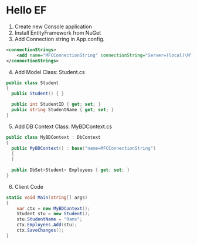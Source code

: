 
# Hello EF

1. Create new Console application
2. Install EntityFramework from NuGet 
3. Add Connection string in App.config.
```xml
<connectionStrings>
    <add name="MFCConnectionString" connectionString="Server=(local)\MYDBINSTANCE;Database=EFDB;Trusted_Connection=True;" providerName="System.Data.SqlClient" />
</connectionStrings>
```
4. Add Model Class: Student.cs
```cs
public class Student
{
  public Student() { }

  public int StudentID { get; set; }
  public string StudentName { get; set; }
}   
```
5. Add DB Context Class: MyBDContext.cs
```cs
public class MyBDContext : DbContext
{
  public MyBDContext() : base("name=MFCConnectionString")
  {
  }
  
  public DbSet<Student> Employees { get; set; }
}   
```
6. Client Code
```cs
static void Main(string[] args)
{
    var ctx = new MyBDContext();
    Student stu = new Student();
    stu.StudentName = "Rams";
    ctx.Employees.Add(stu);
    ctx.SaveChanges();
}
```        
